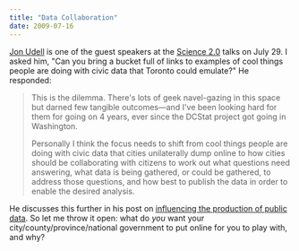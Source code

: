 ```yaml
---
title: "Data Collaboration"
date: 2009-07-16
---
```

<a href="http://jonudell.net">Jon Udell</a> is one of the guest speakers at the <a href="http://softwarecarpentry.wordpress.com/guests/">Science 2.0</a> talks on July 29.  I asked him, "Can you bring a bucket full of links to examples of cool things people are doing with civic data that Toronto could emulate?"  He responded:
<blockquote>This is the dilemma. There's lots of geek navel-gazing in this space but darned few tangible outcomes—and I've been looking hard for them for going on 4 years, ever since the DCStat project got going in Washington.

Personally I think the focus needs to shift from cool things people are doing with civic data that cities unilaterally dump online to how cities should be collaborating with citizens to work out what questions need answering, what data is being gathered, or could be gathered, to address those questions, and how best to publish the data in order to enable the desired analysis.</blockquote>
He discusses this further in his post on <a href="http://blog.jonudell.net/2009/07/06/influencing-the-production-of-public-data/">influencing the production of public data</a>.  So let me throw it open: what do <em>you</em> want your city/county/province/national government to put online for you to play with, and why?
